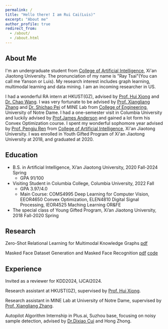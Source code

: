 ```yaml
---
permalink: /
title: "Hello there! I am Rui Cai(Luis)"
excerpt: "About me"
author_profile: true
redirect_from: 
  - /about/
  - /about.html
---
```


## About Me
I'm an undergraduate student from [College of Artificial Intelligence](https://iair.xjtu.edu.cn/), Xi'an Jiaotong University. The pronunciation of my name is "Ray Tsai"(You can call me Yanson or Luis). My research interest includes graph learning, multimodal learning and data mining. I am an incoming researcher in US.

I had a wonderful RA intern at HKUST(GZ), advised by [Prof. Hui Xiong](https://www.hkust-gz.edu.cn/zh/people/hui-xiong/) and [Dr. Chao Wang](https://scholar.google.com/citations?hl=zh-CN&user=j08V64UAAAAJ&view_op=list_works&sortby=pubdate). I was very fortunate to be advised by [Prof. Xiangliang Zhang](https://engineering.nd.edu/faculty/xiangliang-zhang/) and [Dr. Shichao Pei](https://scpei.github.io/) of MINE Lab from [College of Engineering](https://engineering.nd.edu/), University of Notre Dame. I had a one-semester visit in Columbia University and luckily advised by [Prof.James Anderson](http://www.columbia.edu/~ja3451/) and gained a lot form his Convex Optimization course. I spent my wonderful sophomore year advised by [Prof. Pengju Ren](https://gr.xjtu.edu.cn/en/web/pengjuren) from [College of Artificial Intelligence](https://iair.xjtu.edu.cn/), Xi'an Jiaotong University. I was enrolled in Youth Gifted Program of Xi'an Jiaotong University at 2018, and graduated at 2020.

## Education
+ B.S. in Artificial Intelligence, Xi’an Jiaotong University, 2020 Fall-2024 Spring
  + GPA 91/100
+ Visiting Student in Columbia College, Columbia University, 2022 Fall
  + GPA 3.97/4.0
  + Main Course: COMS4995 Deep Learning for Computer Vision, EEOR4650 Convex Optimization, ELEN4810 Digital Signal Processing, IEOR4525 Maching Learning OR&FE
+ The special class of Young Gifted Program, Xi’an Jiaotong University, 2018 Fall-2020 Spring

## Research
Zero-Shot Relational Learning for Multimodal Knowledge Graphs [pdf](https://arxiv.org/pdf/2404.06220.pdf)

Masked Face Dataset Generation and Masked Face Recognition [pdf](https://arxiv.org/abs/2311.07475) [code](https://github.com/luisrui/Seeing-AI-system)

## Experience
Invited as a reviewer for KDD2024, IJCAI2024.

Research assistant at HKUST(GZ), supervised by [Prof. Hui Xiong](https://facultyprofiles.hkust-gz.edu.cn/faculty-personal-page?id=253).

Research assistant in MINE Lab at University of Notre Dame, supervised by [Prof. Xiangliang Zhang](https://engineering.nd.edu/faculty/xiangliang-zhang/).

Autopilot Algorithm Internship in Plus.ai, Suzhou base, focusing on noisy sample detection, advised by [Dr.Dixiao Cui](https://www.linkedin.com/in/dixiaocui/) and Hong Zhong.
